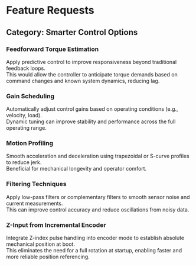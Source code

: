﻿# Feature Requests


## Category: Smarter Control Options


### Feedforward Torque Estimation
Apply predictive control to improve responsiveness beyond traditional feedback loops.  
This would allow the controller to anticipate torque demands based on command changes and known system dynamics, reducing lag.


### Gain Scheduling
Automatically adjust control gains based on operating conditions (e.g., velocity, load).  
Dynamic tuning can improve stability and performance across the full operating range.


### Motion Profiling
Smooth acceleration and deceleration using trapezoidal or S-curve profiles to reduce jerk.  
Beneficial for mechanical longevity and operator comfort.


### Filtering Techniques
Apply low-pass filters or complementary filters to smooth sensor noise and current measurements.  
This can improve control accuracy and reduce oscillations from noisy data.


### Z-Input from Incremental Encoder
Integrate Z-index pulse handling into encoder mode to establish absolute mechanical position at boot.  
This eliminates the need for a full rotation at startup, enabling faster and more reliable position referencing.
